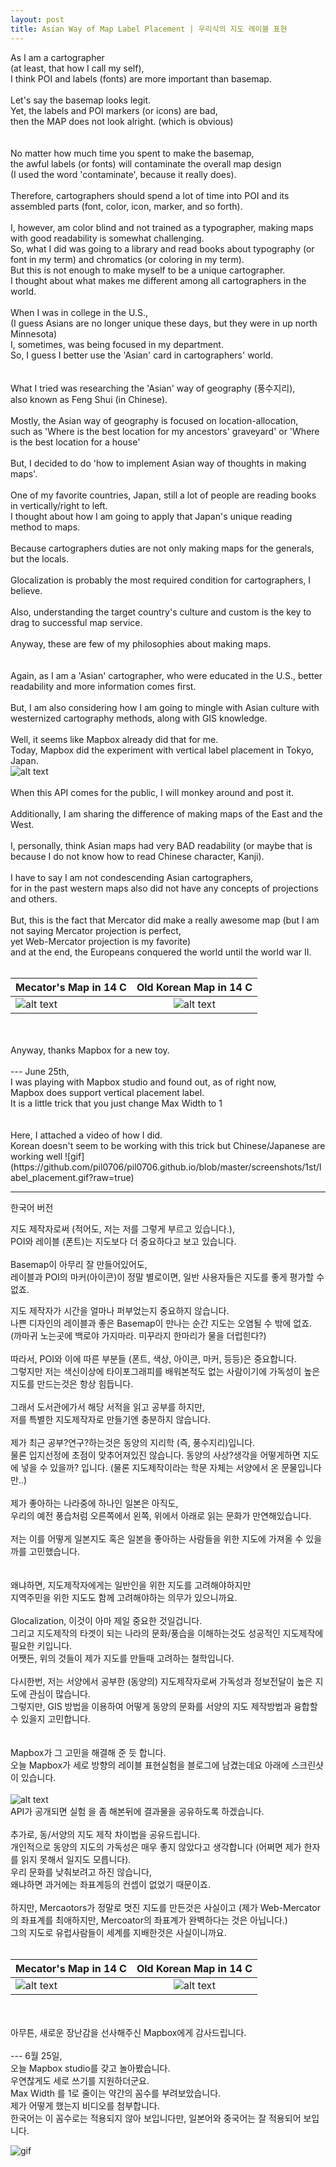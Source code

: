 ```yaml
---
layout: post
title: Asian Way of Map Label Placement | 우리식의 지도 레이블 표현
---
```


As I am a cartographer <br>
(at least, that how I call my self), <br>
I think POI and labels (fonts) are more important than basemap.
<br>
<br>
Let's say the basemap looks legit.<br>
Yet, the labels and POI markers (or icons) are bad,<br>
then the MAP does not look alright. (which is obvious)<br>
<br>
<br>
No matter how much time you spent to make the basemap,<br>
the awful labels (or fonts) will contaminate the overall map design<br>(I used the word 'contaminate', because it really does).
<br>
<br>
Therefore, cartographers should spend a lot of time into POI and its assembled parts (font, color, icon, marker, and so forth).<br>
<br>
I, however, am color blind and not trained as a typographer, making maps with good readability is somewhat challenging.
<br>
So, what I did was going to a library and read books about typography (or font in my term) and chromatics (or coloring in my term).
<br>
But this is not enough to make myself to be a unique cartographer.<br>
I thought about what makes me different among all cartographers in the world.
<br>
<br>
When I was in college in the U.S.,<br>
(I guess Asians are no longer unique these days, but they were in up north Minnesota)<br>
I, sometimes, was being focused in my department.<br>
So, I guess I better use the 'Asian' card in cartographers' world.<br>
<br>
<br>
What I tried was researching the 'Asian' way of geography (풍수지리),<br>
also known as Feng Shui (in Chinese).<br>
<br>
Mostly, the Asian way of geography is focused on location-allocation,<br>
such as 'Where is the best location for my ancestors' graveyard' or 'Where is the best location for a house'
<br>
<br>
But, I decided to do 'how to implement Asian way of thoughts in making maps'.
<br>
<br>
One of my favorite countries, Japan, still a lot of people are reading books in vertically/right to left.<br>
I thought about how I am going to apply that Japan's unique reading method to maps.
<br>
<br>
Because cartographers duties are not only making maps for the generals, but the locals.<br>
<br>
Glocalization is probably the most required condition for cartographers, I believe.<br>
<br>
Also, understanding the target country's culture and custom is the key to drag to successful map service.<br>
<br>
Anyway, these are few of my philosophies about making maps.<br>
<br>
<br>
Again, as I am a 'Asian' cartographer, who were educated in the U.S., better readability and more information comes first.<br>
<br>
But, I am also considering how I am going to mingle with Asian culture with westernized cartography methods, along with GIS knowledge.
<br>
<br>
Well, it seems like Mapbox already did that for me.<br>
Today, Mapbox did the experiment with vertical label placement in Tokyo, Japan.
<br>
![alt text](https://github.com/pil0706/pil0706.github.io/blob/master/screenshots/1st/mapbox_japan.png?raw=true)
<br>
<br>
When this API comes for the public, I will monkey around and post it.
<br>
<br>
Additionally, I am sharing the difference of making maps of the East and the West.
<br>
<br>
I, personally, think Asian maps had very BAD readability (or maybe that is because I do not know how to read Chinese character, Kanji).<br>
<br>
I have to say I am not condescending Asian cartographers,<br> 
for in the past western maps also did not have any concepts of projections and others.<br>
<br>
But, this is the fact that Mercator did make a really awesome map (but I am not saying Mercator projection is perfect,<br>
yet Web-Mercator projection is my favorite)<br>
and at the end, the Europeans conquered the world until the world war II.<br>
<br>

| Mecator's Map in 14 C | Old Korean Map in 14 C |
| ------------- | :-----------: |
| ![alt text](https://github.com/pil0706/pil0706.github.io/blob/master/screenshots/1st/14th_worldmap.jpg?raw=true)| ![alt text](https://t1.daumcdn.net/cfile/tistory/23538934586FA9C212)

<br>
<br>
Anyway, thanks Mapbox for a new toy.
<br>
<br>
---
June 25th,<br>
I was playing with Mapbox studio and found out, as of right now,<br> Mapbox does support vertical placement label.<br>
It is a little trick that you just change Max Width to 1<br>
<br>
<br>
Here, I attached a video of how I did.<br>
Korean doesn't seem to be working with this trick but Chinese/Japanese are working well
![gif](https://github.com/pil0706/pil0706.github.io/blob/master/screenshots/1st/label_placement.gif?raw=true)



***
한국어 버전

지도 제작자로써 (적어도, 저는 저를 그렇게 부르고 있습니다.),<br>
POI와 레이블 (폰트)는 지도보다 더 중요하다고 보고 있습니다.
<br>
<br>
Basemap이 아무리 잘 만들어있어도,<br>
레이블과 POI의 마커(아이콘)이 정말 별로이면, 일반 사용자들은 지도를 좋게 평가할 수 없죠.<br>

지도 제작자가 시간을 얼마나 퍼부었는지 중요하지 않습니다.<br>
나쁜 디자인의 레이블과 좋은 Basemap이 만나는 순간 지도는 오염될 수 밖에 없죠. (까마귀 노는곳에 백로야 가지마라. 미꾸라지 한마리가 물을 더럽힌다?)
<br>
<br>
따라서, POI와 이에 따른 부분들 (폰트, 색상, 아이콘, 마커, 등등)은 중요합니다.<br>
그렇지만 저는 색신이상에 타이포그래피를 배워본적도 없는 사람이기에 가독성이 높은 지도를 만드는것은 항상 힘듭니다.
<br>
<br>
그래서 도서관에가서 해당 서적을 읽고 공부를 하지만,<br>
저를 특별한 지도제작자로 만들기엔 충분하지 않습니다.
<br>
<br>
제가 최근 공부?연구?하는것은 동양의 지리학 (즉, 풍수지리)입니다.<br>
물론 입지선정에 초점이 맞추어져있진 않습니다. 동양의 사상?생각을 어떻게하면 지도에 넣을 수 있을까? 입니다. (물론 지도제작이라는 학문 자체는 서양에서 온 문물입니다만..)
<br>
<br>
제가 좋아하는 나라중에 하나인 일본은 아직도,<br>
우리의 예전 풍습처럼 오른쪽에서 왼쪽, 위에서 아래로 읽는 문화가 만연해있습니다.<br>
<br>
저는 이를 어떻게 일본지도 혹은 일본을 좋아하는 사람들을 위한 지도에 가져올 수 있을까를 고민했습니다.<br>
<br>
<br>
왜냐하면, 지도제작자에게는 일반인을 위한 지도를 고려해야하지만<br>
지역주민을 위한 지도도 함께 고려해야하는 의무가 있으니까요.<br>
<br>
Glocalization, 이것이 아마 제일 중요한 것일겁니다.<br>
그리고 지도제작의 타겟이 되는 나라의 문화/풍습을 이해하는것도 성공적인 지도제작에 필요한 키입니다.<br>
어쨋든, 위의 것들이 제가 지도를 만들때 고려하는 철학입니다.
<br>
<br>
다시한번, 저는 서양에서 공부한 (동양의) 지도제작자로써 가독성과 정보전달이 높은 지도에 관심이 많습니다.<br>
그렇지만, GIS 방법을 이용하여 어떻게 동양의 문화를 서양의 지도 제작방법과 융합할 수 있을지 고민합니다.<br>
<br>
<br>
Mapbox가 그 고민을 해결해 준 듯 합니다.<br>
오늘 Mapbox가 세로 방향의 레이블 표현실험을 블로그에 남겼는데요 아래에 스크린샷이 있습니다.
<br>
<br>
![alt text](https://github.com/pil0706/pil0706.github.io/blob/master/screenshots/1st/mapbox_japan.png?raw=true)
<br>
API가 공개되면 실험 을 좀 해본뒤에 결과물을 공유하도록 하겠습니다.
<br>
<br>
추가로, 동/서양의 지도 제작 차이법을 공유드립니다.<br>
개인적으로 동양의 지도의 가독성은 매우 좋지 않았다고 생각합니다 (어쩌면 제가 한자를 읽지 못해서 일지도 모릅니다).<br>
우리 문화를 낮춰보려고 하진 않습니다,<br>
왜냐하면 과거에는 좌표계등의 컨셉이 없었기 때문이죠.<br>
<br>
하지만, Mercaotors가 정말로 멋진 지도를 만든것은 사실이고 (제가 Web-Mercator의 좌표계를 최애하지만, Mercoator의 좌표계가 완벽하다는 것은 아닙니다.)<br>
그의 지도로 유럽사람들이 세계를 지배한것은 사실이니까요.<br>
<br>

| Mecator's Map in 14 C | Old Korean Map in 14 C |
| ------------- | :-----------: |
| ![alt text](https://github.com/pil0706/pil0706.github.io/blob/master/screenshots/1st/14th_worldmap.jpg?raw=true)| ![alt text](https://t1.daumcdn.net/cfile/tistory/23538934586FA9C212)

<br>
<br>
아무튼, 새로운 장난감을 선사해주신 Mapbox에게 감사드립니다.
<br>
<br>
---
6월 25일,<br>
오늘 Mapbox studio를 갖고 놀아봤습니다.<br>
우연찮게도 세로 쓰기를 지원하더군요.<br>
Max Width 를 1로 줄이는 약간의 꼼수를 부려보았습니다.<br>
제가 어떻게 했는지 비디오를 첨부합니다.<br>
한국어는 이 꼼수로는 적용되지 않아 보입니다만, 일본어와 중국어는 잘 적용되어 보입니다.<br>

![gif](https://github.com/pil0706/pil0706.github.io/blob/master/screenshots/1st/label_placement.gif?raw=true)